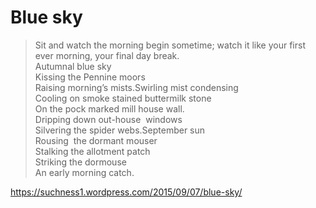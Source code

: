 # Blue sky  
> Sit and watch the morning begin sometime; watch it like your first ever morning, your final day break.  
Autumnal blue sky  
Kissing the Pennine moors  
Raising morning’s mists.Swirling mist condensing  
Cooling on smoke stained buttermilk stone  
On the pock marked mill house wall.  
Dripping down out-house  windows  
Silvering the spider webs.September sun  
Rousing  the dormant mouser  
Stalking the allotment patch  
Striking the dormouse   
An early morning catch.  
  
https://suchness1.wordpress.com/2015/09/07/blue-sky/